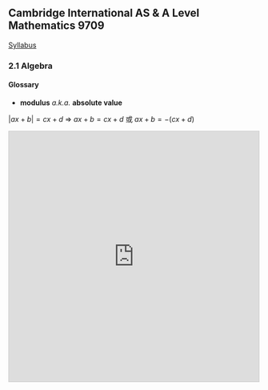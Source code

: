 Cambridge International AS & A Level
Mathematics 9709
-
[Syllabus](https://www.cambridgeinternational.org/Images/415060-2020-2022-syllabus.pdf)

### 2.1 Algebra
#### Glossary
- **modulus** *a.k.a.* **absolute value**

$|ax+b|=cx+d$
=> $ax+b=cx+d$ 或 $ax+b=-(cx+d)$
<iframe src="https://www.desmos.com/calculator/7nygjaejx0?embed" width="500px" height="500px" style="border: 1px solid #ccc" frameborder=0></iframe>
<!--stackedit_data:
eyJoaXN0b3J5IjpbMTM2OTQ3MzI5NiwxNTkxNjM4OTA1XX0=
-->